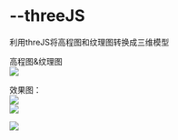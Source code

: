 # --threeJS
利用threJS将高程图和纹理图转换成三维模型

高程图&纹理图    
![](http://ss1.sinaimg.cn/large/d586f89bly1g6ofwusggzj211p0bctqu.jpg)    


效果图：    
![](http://ss1.sinaimg.cn/large/d586f89bly1g6ofv00qcwj20ry0jmwy5.jpg)    
![](http://ss1.sinaimg.cn/large/d586f89bly1g6ofxlzu66j20rc0j5gxh.jpg)   

![](http://ss1.sinaimg.cn/large/d586f89bly1g6og0frijaj212n0mm7wh.jpg)    
